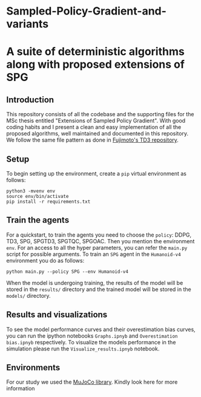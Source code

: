 # Sampled-Policy-Gradient-and-variants
 
# A suite of deterministic algorithms along with proposed extensions of SPG

## Introduction

This repository consists of all the codebase and the supporting files for the MSc thesis entitled "Extensions of Sampled Policy Gradient".
With good coding habits and I present a clean and easy implementation of all the proposed algorithms, well maintained and documented in this repository. We follow the same file pattern as done in [Fujimoto's TD3 repository](https://github.com/sfujim/TD3).

## Setup
To begin setting up the environment, create a `pip` virtual environment as follows:
```
python3 -mvenv env
source env/bin/activate
pip install -r requirements.txt
```

## Train the agents

For a quickstart, to train the agents you need to choose the `policy`: DDPG, TD3, SPG, SPGTD3, SPGTQC, SPGOAC. Then you mention the environment `env`. For an access to all the hyper parameters, you can refer the `main.py` script for possible arguments. To train an `SPG` agent in the `Humanoid-v4` environment you do as follows:
```
python main.py --policy SPG --env Humanoid-v4 
```

When the model is undergoing training, the results of the model will be stored in the `results/` directory and the trained model will be stored in the `models/` directory. 

## Results and visualizations

To see the model performance curves and their overestimation bias curves, you can run the ipython notebooks `Graphs.ipnyb` and `Overestimation bias.ipnyb` respectively. To visualize the models performance in the simulation please run the `Visualize_results.ipnyb` notebook. 

## Environments
For our study we used the [MuJoCo library](https://github.com/openai/mujoco-py). Kindly look here for more information
